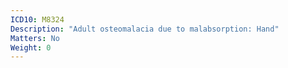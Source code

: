 ```yaml
---
ICD10: M8324
Description: "Adult osteomalacia due to malabsorption: Hand"
Matters: No
Weight: 0
---
```


